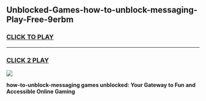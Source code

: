 
## Unblocked-Games-how-to-unblock-messaging-Play-Free-9erbm
<h3>
<a href="https://premium76.site?title=how-to-unblock-messaging&ref=12A">CLICK TO PLAY</a></h3>
<hr>

<h3>
<a href="https://premium76.site?title=how-to-unblock-messaging&ref=12A">CLICK 2 PLAY</a>
  
</h3>

<a href="https://premium76.site?title=how-to-unblock-messaging&ref=12A"><img src="https://clearcache.store/games.png"></a>


**how-to-unblock-messaging games unblocked: Your Gateway to Fun and Accessible Online Gaming**
